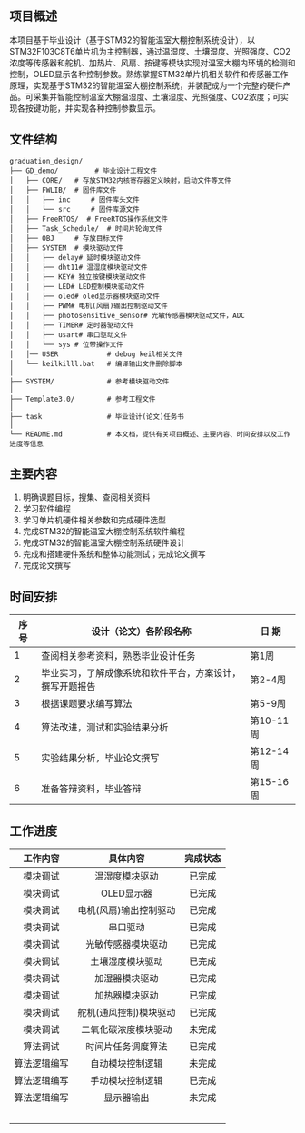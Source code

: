 ## 项目概述

​		本项目基于毕业设计（基于STM32的智能温室大棚控制系统设计），以STM32F103C8T6单片机为主控制器，通过温湿度、土壤湿度、光照强度、CO2浓度等传感器和舵机、加热片、风扇、按键等模块实现对温室大棚内环境的检测和控制，OLED显示各种控制参数。熟练掌握STM32单片机相关软件和传感器工作原理，实现基于STM32的智能温室大棚控制系统，并装配成为一个完整的硬件产品。可采集并智能控制温室大棚温湿度、土壤湿度、光照强度、CO2浓度；可实现各按键功能，并实现各种控制参数显示。

## 文件结构

```
graduation_design/
├── GD_demo/         # 毕业设计工程文件		
│   ├── CORE/   # 存放STM32内核寄存器定义映射，启动文件等文件	
│   ├── FWLIB/  # 固件库文件
│	│   ├── inc		# 固件库头文件
│	│   └── src		# 固件库源文件
│   ├── FreeRTOS/  # FreeRTOS操作系统文件
│   ├── Task_Schedule/  # 时间片轮询文件
│   ├── OBJ		# 存放目标文件
│   ├── SYSTEM	# 模块驱动文件
│	│   ├── delay# 延时模块驱动文件
│	│   ├── dht11# 温湿度模块驱动文件
│	│   ├── KEY# 独立按键模块驱动文件
│	│   ├── LED# LED控制模块驱动文件
│	│   ├── oled# oled显示器模块驱动文件
│	│   ├── PWM# 电机(风扇)输出控制驱动文件
│	│   ├── photosensitive_sensor# 光敏传感器模块驱动文件，ADC
│	│   ├── TIMER# 定时器驱动文件
│	│   ├── usart# 串口驱动文件
│	│   └── sys	# 位带操作文件
│   │── USER			# debug	keil相关文件
│   └── keilkilll.bat	# 编译输出文件删除脚本
│
├── SYSTEM/           	# 参考模块驱动文件
│
├── Template3.0/		# 参考工程文件
│
├── task				# 毕业设计(论文)任务书
│   
└── README.md           # 本文档，提供有关项目概述、主要内容、时间安排以及工作进度等信息
```

## 主要内容

1. 明确课题目标，搜集、查阅相关资料
2. 学习软件编程
3. 学习单片机硬件相关参数和完成硬件选型
4. 完成STM32的智能温室大棚控制系统软件编程
5. 完成STM32的智能温室大棚控制系统硬件设计
6. 完成和搭建硬件系统和整体功能测试；完成论文撰写
7. 完成论文撰写

## 时间安排

| 序 号 | 设计（论文）各阶段名称                                   | 日 期     |
| ----- | -------------------------------------------------------- | --------- |
| 1     | 查阅相关参考资料，熟悉毕业设计任务                       | 第1周     |
| 2     | 毕业实习，了解成像系统和软件平台，方案设计，撰写开题报告 | 第2-4周   |
| 3     | 根据课题要求编写算法                                     | 第5-9周   |
| 4     | 算法改进，测试和实验结果分析                             | 第10-11周 |
| 5     | 实验结果分析，毕业论文撰写                               | 第12-14周 |
| 6     | 准备答辩资料，毕业答辩                                   | 第15-16周 |

## 工作进度

|   工作内容   |        具体内容        | 完成状态 |
| :----------: | :--------------------: | :------: |
|   模块调试   |     温湿度模块驱动     |  已完成  |
|   模块调试   |       OLED显示器       |  已完成  |
|   模块调试   | 电机(风扇)输出控制驱动 |  已完成  |
|   模块调试   |        串口驱动        |  已完成  |
|   模块调试   |   光敏传感器模块驱动   |  已完成  |
|   模块调试   |    土壤湿度模块驱动    |  已完成  |
|   模块调试   |     加湿器模块驱动     |  已完成  |
|   模块调试   |     加热器模块驱动     |  已完成  |
|   模块调试   | 舵机(通风控制)模块驱动 |  已完成  |
|   模块调试   |  二氧化碳浓度模块驱动  |  未完成  |
|   算法调试   |   时间片任务调度算法   |  已完成  |
| 算法逻辑编写 |    自动模块控制逻辑    |  未完成  |
| 算法逻辑编写 |    手动模块控制逻辑    |  已完成  |
| 算法逻辑编写 |       显示器输出       |  未完成  |
|              |                        |          |
|              |                        |          |
|              |                        |          |
|              |                        |          |
|              |                        |          |

